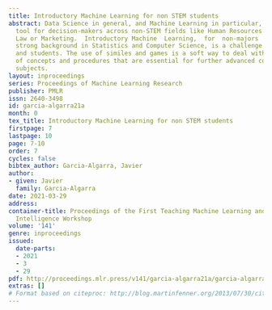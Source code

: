 ```yaml
---
title: Introductory Machine Learning for non STEM students
abstract: Data Science in general, and Machine Learning in particular, is a powerful
  tool for decision-makers across non-STEM fields like Human Resources Management,
  Law or Marketing.  Introductory Machine  Learning,  for  non-majors  that  lack  a
  strong background in Statistics and Computer Science, is a challenge for both teacher
  and students. The use of similes and games is a soft way to deal with definitions
  of concepts and procedures that are essential for further advanced courses on these
  subjects.
layout: inproceedings
series: Proceedings of Machine Learning Research
publisher: PMLR
issn: 2640-3498
id: garcia-algarra21a
month: 0
tex_title: Introductory Machine Learning for non STEM students
firstpage: 7
lastpage: 10
page: 7-10
order: 7
cycles: false
bibtex_author: Garcia-Algarra, Javier
author:
- given: Javier
  family: Garcia-Algarra
date: 2021-03-29
address:
container-title: Proceedings of the First Teaching Machine Learning and Artificial
  Intelligence Workshop
volume: '141'
genre: inproceedings
issued:
  date-parts:
  - 2021
  - 3
  - 29
pdf: http://proceedings.mlr.press/v141/garcia-algarra21a/garcia-algarra21a.pdf
extras: []
# Format based on citeproc: http://blog.martinfenner.org/2013/07/30/citeproc-yaml-for-bibliographies/
---
```

